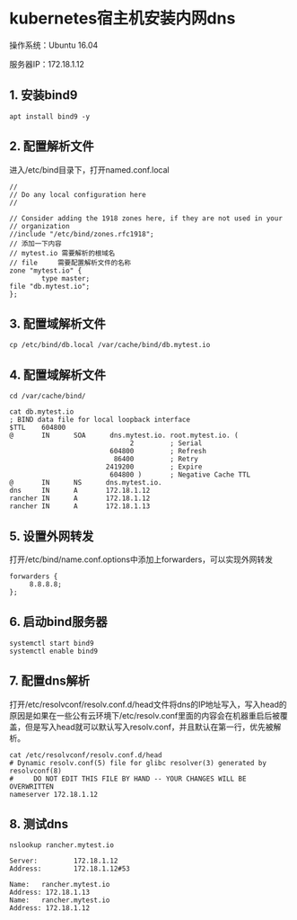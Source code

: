 # kubernetes宿主机安装内网dns

操作系统：Ubuntu 16.04

服务器IP：172.18.1.12

## 1. 安装bind9

```text
apt install bind9 -y
```

## 2. 配置解析文件

进入/etc/bind目录下，打开named.conf.local

```text
//
// Do any local configuration here
//

// Consider adding the 1918 zones here, if they are not used in your
// organization
//include "/etc/bind/zones.rfc1918";
// 添加一下内容
// mytest.io 需要解析的根域名
// file     需要配置解析文件的名称
zone "mytest.io" {
        type master;
file "db.mytest.io";
};
```

## 3. 配置域解析文件

```text
cp /etc/bind/db.local /var/cache/bind/db.mytest.io
```

## 4. 配置域解析文件

```text
cd /var/cache/bind/

cat db.mytest.io 
; BIND data file for local loopback interface
$TTL    604800
@       IN      SOA      dns.mytest.io. root.mytest.io. (
                              2         ; Serial
                         604800         ; Refresh
                          86400         ; Retry
                        2419200         ; Expire
                         604800 )       ; Negative Cache TTL
@       IN      NS      dns.mytest.io.
dns     IN      A       172.18.1.12
rancher IN      A       172.18.1.12
rancher IN      A       172.18.1.13
```

## 5. 设置外网转发

打开/etc/bind/name.conf.options中添加上forwarders，可以实现外网转发

```text
forwarders {
     8.8.8.8;
};
```

## 6. 启动bind服务器

```text
systemctl start bind9
systemctl enable bind9
```

## 7. 配置dns解析

打开/etc/resolvconf/resolv.conf.d/head文件将dns的IP地址写入，写入head的原因是如果在一些公有云环境下/etc/resolv.conf里面的内容会在机器重启后被覆盖，但是写入head就可以默认写入resolv.conf，并且默认在第一行，优先被解析。

```text
cat /etc/resolvconf/resolv.conf.d/head 
# Dynamic resolv.conf(5) file for glibc resolver(3) generated by resolvconf(8)
#     DO NOT EDIT THIS FILE BY HAND -- YOUR CHANGES WILL BE OVERWRITTEN
nameserver 172.18.1.12
```

## 8. 测试dns

```text
nslookup rancher.mytest.io

Server:         172.18.1.12
Address:        172.18.1.12#53

Name:   rancher.mytest.io
Address: 172.18.1.13
Name:   rancher.mytest.io
Address: 172.18.1.12
```

